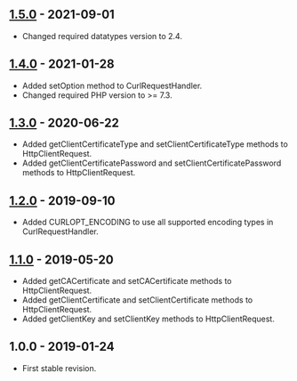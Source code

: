 ## [1.5.0] - 2021-09-01
- Changed required datatypes version to 2.4.

## [1.4.0] - 2021-01-28
- Added setOption method to CurlRequestHandler.
- Changed required PHP version to >= 7.3.

## [1.3.0] - 2020-06-22
- Added getClientCertificateType and setClientCertificateType methods to HttpClientRequest.
- Added getClientCertificatePassword and setClientCertificatePassword methods to HttpClientRequest.

## [1.2.0] - 2019-09-10
- Added CURLOPT_ENCODING to use all supported encoding types in CurlRequestHandler.

## [1.1.0] - 2019-05-20
- Added getCACertificate and setCACertificate methods to HttpClientRequest.
- Added getClientCertificate and setClientCertificate methods to HttpClientRequest.
- Added getClientKey and setClientKey methods to HttpClientRequest.

## 1.0.0 - 2019-01-24
- First stable revision.

[1.5.0]: https://github.com/themichaelhall/http-client/compare/v1.4.0...v1.5.0
[1.4.0]: https://github.com/themichaelhall/http-client/compare/v1.3.0...v1.4.0
[1.3.0]: https://github.com/themichaelhall/http-client/compare/v1.2.0...v1.3.0
[1.2.0]: https://github.com/themichaelhall/http-client/compare/v1.1.0...v1.2.0
[1.1.0]: https://github.com/themichaelhall/http-client/compare/v1.0.0...v1.1.0
